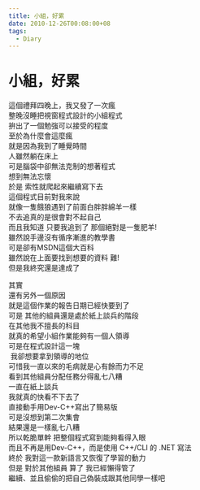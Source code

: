```yaml
---
title: 小組，好累
date: 2010-12-26T00:08:00+08
tags:
  - Diary
---
```

# 小組，好累

這個禮拜四晚上，我又發了一次瘋  
整晚沒睡把視窗程式設計的小組程式  
拚出了一個勉強可以接受的程度  
至於為什麼會這麼瘋  
就是因為我到了睡覺時間  
人雖然躺在床上  
可是腦袋中卻無法克制的想著程式  
想到無法忘懷  
於是 索性就爬起來繼續寫下去  
這個程式目前對我來說  
就像一隻餓狼遇到了前面白胖胖綿羊一樣  
不去追真的是很會對不起自己  
而且我知道 只要我追到了 那個絕對是一隻肥羊!  
雖然說手邊沒有循序漸進的教學書  
可是卻有MSDN這個大百科  
雖然說在上面要找到想要的資料 難!  
但是我終究還是達成了  
  
其實  
還有另外一個原因  
就是這個作業的報告日期已經快要到了  
可是 其他的組員還是處於紙上談兵的階段  
在其他我不擅長的科目  
就真的希望小組作業能夠有一個人領導  
可是在程式設計這一塊  
 我卻想要拿到領導的地位  
可惜我一直以來的毛病就是心有餘而力不足   
看到其他組員分配任務分得亂七八糟  
一直在紙上談兵  
我就真的快看不下去了  
直接動手用Dev-C++寫出了簡易版  
可是沒想到第二次集會  
結果還是一樣亂七八糟  
所以乾脆單幹 把整個程式寫到能夠看得入眼  
而且不再是用Dev-C++，而是使用 C++/CLI 的 .NET 寫法  
終於 我對這一款新語言又恢復了學習的動力   
但是 對於其他組員 算了 我已經懶得管了  
繼續、並且偷偷的把自己偽裝成跟其他同學一樣吧
